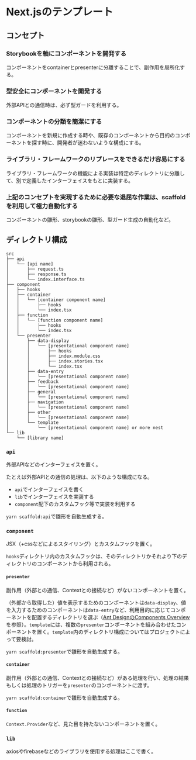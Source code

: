 # Next.jsのテンプレート

## コンセプト

### Storybookを軸にコンポーネントを開発する

コンポーネントをcontainerとpresenterに分離することで、副作用を局所化する。

### 型安全にコンポーネントを開発する

外部APIとの通信時は、必ず型ガードを利用する。

### コンポーネントの分類を簡潔にする

コンポーネントを新規に作成する時や、既存のコンポーネントから目的のコンポーネントを探す時に、開発者が迷わないような構成にする。

### ライブラリ・フレームワークのリプレースをできるだけ容易にする

ライブラリ・フレームワークの機能による実装は特定のディレクトリに分離して、別で定義したインターフェイスをもとに実装する。

### 上記のコンセプトを実現するために必要な退屈な作業は、scaffoldを利用して極力自動化する

コンポーネントの雛形、storybookの雛形、型ガード生成の自動化など。

## ディレクトリ構成

```plain text
src
├── api
│   └── [api name]
│       ├── request.ts
│       ├── response.ts
│       └── index.interface.ts
├── component
│   ├── hooks
│   ├── container
│   │   └── [container component name]
│   │       ├── hooks
│   │       └── index.tsx
│   ├── function
│   │   └── [function component name]
│   │       ├── hooks
│   │       └── index.tsx
│   └── presenter
│       ├── data-display
│       │   └── [presentational component name]
│       │       ├── hooks
│       │       ├── index.module.css
│       │       ├── index.stories.tsx
│       │       └── index.tsx
│       ├── data-entry
│       │   └── [presentational component name]
│       ├── feedback
│       │   └── [presentational component name]
│       ├── general
│       │   └── [presentational component name]
│       ├── navigation
│       │   └── [presentational component name]
│       ├── other
│       │   └── [presentational component name]
│       └── template
│           └── [presentational component name] or more nest
└── lib
    └── [library name]
```

### `api`

外部APIなどのインターフェイスを置く。

たとえば外部APIとの通信の処理は、以下のような構成になる。

- `api`でインターフェイスを書く
- `lib`でインターフェイスを実装する
- `component`配下のカスタムフック等で実装を利用する

`yarn scaffold:api`で雛形を自動生成する。

### `component`

JSX（+cssなどによるスタイリング）とカスタムフックを置く。

`hooks`ディレクトリ内のカスタムフックは、そのディレクトリかそれより下のディレクトリのコンポーネントから利用される。

#### `presenter`

副作用（外部との通信、Contextとの接続など）がないコンポーネントを置く。

（外部から取得した）値を表示するためのコンポーネントは`data-display`、値を入力するためのコンポーネントは`data-entry`など、利用目的に応じてコンポーネントを配置するディレクトリを選ぶ（[Ant DesignのComponents Overview](https://ant.design/components/overview/)を参照）。`template`には、複数の`presenter`コンポーネントを組み合わせたコンポーネントを置く。`template`内のディレクトリ構成についてはプロジェクトによって要検討。

`yarn scaffold:presenter`で雛形を自動生成する。

#### `container`

副作用（外部との通信、Contextとの接続など）がある処理を行い、処理の結果もしくは処理のトリガーを`presenter`のコンポーネントに渡す。

`yarn scaffold:container`で雛形を自動生成する。

#### `function`

`Context.Provider`など、見た目を持たないコンポーネントを置く。

### `lib`

axiosやfirebaseなどのライブラリを使用する処理はここで書く。
